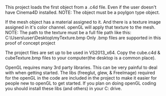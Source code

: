 This project loads the first object from a .c4d file. Even if the user doesn't have Cinema4D installed.
NOTE: The object must be a poylgon type object.

If the mesh object has a material assigned to it. And there is a texture image assigned in it's color channel.
openGL will apply that texture to the mesh.
NOTE: The path to the texture must be a full file path like this: C:\Users\user\Desktop\myTexture.bmp
      Only .bmp files are supported in this proof of concept project
      
The project files are set up to be used in VS2013_x64.
Copy the cube.c4d & cubeTexture.bmp files to your computer(the desktop is a common place).

OpenGL requires many 3rd party libraries. This can be very painful to deal with when getting started.
The libs (freeglut, glew, & FreeImage) required for the openGL in the code are included in the project to make it easier for people new to openGL to get started. 
If you plan on doing openGL coding you should install these libs (and others) in your C: drive.
